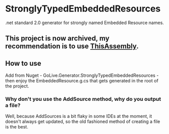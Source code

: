 # StronglyTypedEmbeddedResources
.net standard 2.0 generator for strongly named Embedded Resource names.

## This project is now archived, my recommendation is to use [ThisAssembly](https://github.com/devlooped/ThisAssembly).

## How to use

Add from Nuget - GoLive.Generator.StronglyTypedEmbeddedResources - then enjoy the EmbeddedResource.g.cs that gets generated in the root of the project.

### Why don't you use the AddSource method, why do you output a file?

Well, because AddSources is a bit flaky in some IDEs at the moment, it doesn't always get updated, so the old fashioned method of creating a file is the best.
